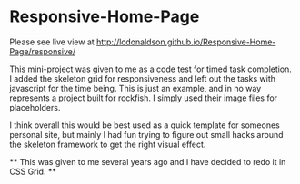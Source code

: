 # Responsive-Home-Page

Please see live view at http://lcdonaldson.github.io/Responsive-Home-Page/responsive/

This mini-project was given to me as a code test for timed task completion.
I added the skeleton grid for responsiveness and left out the tasks with javascript for the time being.
This is just an example, and in no way represents a project built for rockfish. I simply used their image
files for placeholders.

I think overall this would be best used as a quick template for someones personal site, but mainly I had
fun trying to figure out small hacks around the skeleton framework to get the right visual effect.

** This was given to me several years ago and I have decided to redo it in CSS Grid. **
